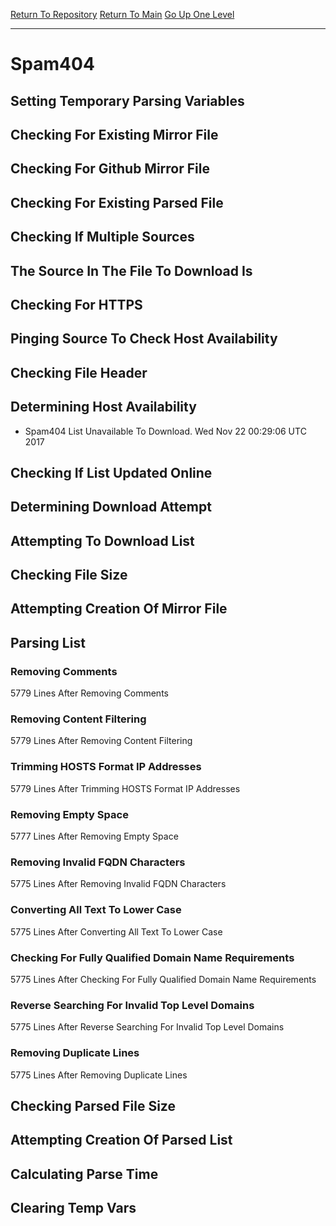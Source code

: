 [Return To Repository](https://github.com/deathbybandaid/piholeparser/)
[Return To Main](https://github.com/deathbybandaid/piholeparser/blob/master/RecentRunLogs/Mainlog.md)
[Go Up One Level](https://github.com/deathbybandaid/piholeparser/blob/master/RecentRunLogs/TopLevelScripts/30-Processing-Blacklists.md)
____________________________________
# Spam404
## Setting Temporary Parsing Variables
## Checking For Existing Mirror File
## Checking For Github Mirror File
## Checking For Existing Parsed File
## Checking If Multiple Sources
## The Source In The File To Download Is
## Checking For HTTPS
## Pinging Source To Check Host Availability
## Checking File Header
## Determining Host Availability
* Spam404 List Unavailable To Download. Wed Nov 22 00:29:06 UTC 2017
## Checking If List Updated Online
## Determining Download Attempt
## Attempting To Download List
## Checking File Size
## Attempting Creation Of Mirror File
## Parsing List
### Removing Comments
5779 Lines After Removing Comments
### Removing Content Filtering
5779 Lines After Removing Content Filtering
### Trimming HOSTS Format IP Addresses
5779 Lines After Trimming HOSTS Format IP Addresses
### Removing Empty Space
5777 Lines After Removing Empty Space
### Removing Invalid FQDN Characters
5775 Lines After Removing Invalid FQDN Characters
### Converting All Text To Lower Case
5775 Lines After Converting All Text To Lower Case
### Checking For Fully Qualified Domain Name Requirements
5775 Lines After Checking For Fully Qualified Domain Name Requirements
### Reverse Searching For Invalid Top Level Domains
5775 Lines After Reverse Searching For Invalid Top Level Domains
### Removing Duplicate Lines
5775 Lines After Removing Duplicate Lines
## Checking Parsed File Size
## Attempting Creation Of Parsed List
## Calculating Parse Time
## Clearing Temp Vars
